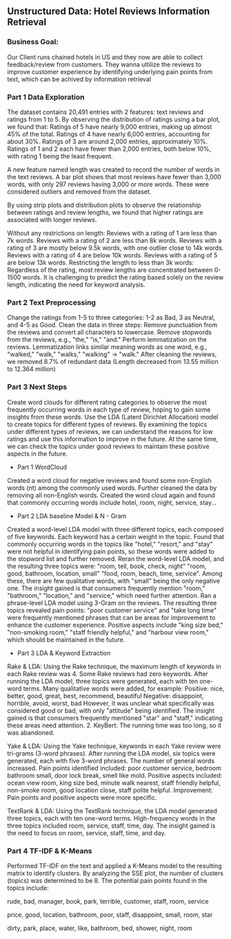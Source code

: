 ## Unstructured Data: Hotel Reviews Information Retrieval

### Business Goal:
Our Client runs chained hotels in US and they now are able to collect feedback/review from customers. They wanna ultilize the reviews to improve customer experience by identifying underlying pain points from text, which can be achived by information retrieval

### Part 1 Data Exploration
The dataset contains 20,491 entries with 2 features: text reviews and ratings from 1 to 5. By observing the distribution of ratings using a bar plot, we found that: Ratings of 5 have nearly 9,000 entries, making up almost 45% of the total. Ratings of 4 have nearly 6,000 entries, accounting for about 30%. Ratings of 3 are around 2,000 entries, approximately 10%. Ratings of 1 and 2 each have fewer than 2,000 entries, both below 10%, with rating 1 being the least frequent.

A new feature named length was created to record the number of words in the text reviews. A bar plot shows that most reviews have fewer than 3,000 words, with only 297 reviews having 3,000 or more words. These were considered outliers and removed from the dataset.

By using strip plots and distribution plots to observe the relationship between ratings and review lengths, we found that higher ratings are associated with longer reviews.

Without any restrictions on length: Reviews with a rating of 1 are less than 7k words. Reviews with a rating of 2 are less than 8k words. Reviews with a rating of 3 are mostly below 9.5k words, with one outlier close to 14k words. Reviews with a rating of 4 are below 10k words. Reviews with a rating of 5 are below 13k words. Restricting the length to less than 3k words: Regardless of the rating, most review lengths are concentrated between 0-1500 words. It is challenging to predict the rating based solely on the review length, indicating the need for keyword analysis.

### Part 2 Text Preprocessing
Change the ratings from 1-5 to three categories: 1-2 as Bad, 3 as Neutral, and 4-5 as Good.
Clean the data in three steps: Remove punctuation from the reviews and convert all characters to lowercase. Remove stopwords from the reviews, e.g., "the," "is," "and." Perform lemmatization on the reviews. Lemmatization links similar meaning words as one word, e.g., "walked," "walk," "walks," "walking" -> "walk."
After cleaning the reviews, we removed 8.7% of redundant data (Length decreased from 13.55 million to 12.364 million)

### Part 3 Next Steps
Create word clouds for different rating categories to observe the most frequently occurring words in each type of review, hoping to gain some insights from these words.
Use the LDA (Latent Dirichlet Allocation) model to create topics for different types of reviews. By examining the topics under different types of reviews, we can understand the reasons for low ratings and use this information to improve in the future. At the same time, we can check the topics under good reviews to maintain these positive aspects in the future.

- Part 1 WordCloud
  
Created a word cloud for negative reviews and found some non-English words (nt) among the commonly used words. Further cleaned the data by removing all non-English words.
Created the word cloud again and found that commonly occurring words include hotel, room, night, service, stay...

- Part 2 LDA baseline Model & N - Gram
  
Created a word-level LDA model with three different topics, each composed of five keywords. Each keyword has a certain weight in the topic. Found that commonly occurring words in the topics like "hotel," "resort," and "stay" were not helpful in identifying pain points, so these words were added to the stopword list and further removed.
Reran the word-level LDA model, and the resulting three topics were: "room, tell, book, check, night" "room, good, bathroom, location, small" "food, room, beach, time, service". Among these, there are few qualitative words, with "small" being the only negative one. The insight gained is that consumers frequently mention "room," "bathroom," "location," and "service," which need further attention.
Ran a phrase-level LDA model using 3-Gram on the reviews. The resulting three topics revealed pain points: "poor customer service" and "take long time" were frequently mentioned phrases that can be areas for improvement to enhance the customer experience. Positive aspects include "king size bed," "non-smoking room," "staff friendly helpful," and "harbour view room," which should be maintained in the future.

- Part 3 LDA & Keyword Extraction
  
Rake & LDA: Using the Rake technique, the maximum length of keywords in each Rake review was 4. Some Rake reviews had zero keywords. After running the LDA model, three topics were generated, each with ten one-word terms. Many qualitative words were added, for example:
Positive: nice, better, good, great, best, recommend, beautiful
Negative: disappoint, horrible, avoid, worst, bad
However, it was unclear what specifically was considered good or bad, with only "attitude" being identified. The insight gained is that consumers frequently mentioned "star" and "staff," indicating these areas need attention. 2. KeyBert: The running time was too long, so it was abandoned.

Yake & LDA: Using the Yake technique, keywords in each Yake review were tri-grams (3-word phrases). After running the LDA model, six topics were generated, each with five 3-word phrases. The number of general words increased. Pain points identified included: poor customer service, bedroom bathroom small, door lock break, smell like mold. Positive aspects included: ocean view room, king size bed, minute walk nearest, staff friendly helpful, non-smoke room, good location close, staff polite helpful. Improvement: Pain points and positive aspects were more specific.

TextRank & LDA: Using the TextRank technique, the LDA model generated three topics, each with ten one-word terms. High-frequency words in the three topics included room, service, staff, time, day. The insight gained is the need to focus on room, service, staff, time, and day.

### Part 4 TF-IDF & K-Means
Performed TF-IDF on the text and applied a K-Means model to the resulting matrix to identify clusters. By analyzing the SSE plot, the number of clusters (topics) was determined to be 8. The potential pain points found in the topics include:

rude, bad, manager, book, park, terrible, customer, staff, room, service

price, good, location, bathroom, poor, staff, disappoint, small, room, star

dirty, park, place, water, like, bathroom, bed, shower, night, room
